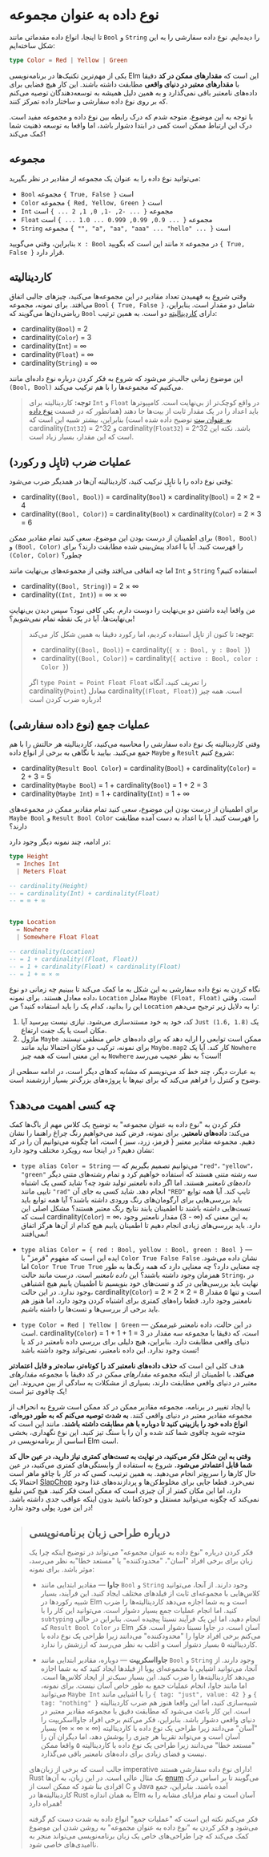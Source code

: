 # نوع داده به عنوان مجموعه

تا اینجا، انواع داده مقدماتی مانند `Bool` و `String` را دیده‌ایم. نوع داده سفارشی را به این شکل ساخته‌ایم:

```elm
type Color = Red | Yellow | Green
```

یکی از مهم‌ترین تکنیک‌ها در برنامه‌نویسی Elm این است که **مقدارهای ممکن در کد** دقیقا با **مقدارهای معتبر در دنیای واقعی** مطابقت داشته باشند. این کار هیچ فضایی برای داده‌های نامعتبر باقی نمی‌گذارد و به همین دلیل همیشه به توسعه‌دهندگان توصیه می‌کنم که بر روی نوع داده سفارشی و ساختار داده تمرکز کنند.

با توجه به این موضوع، متوجه شدم که درک رابطه بین نوع داده و مجموعه مفید است. درک این ارتباط ممکن است کمی در ابتدا دشوار باشد، اما واقعا به توسعه ذهنیت شما کمک می‌کند!

## مجموعه

می‌توانید نوع داده را به عنوان یک مجموعه از مقادیر در نظر بگیرید:

- `Bool` مجموعه `{ True, False }` است
- `Color` مجموعه `{ Red, Yellow, Green }` است
- `Int` مجموعه `{ ... -2, -1, 0, 1, 2 ... }` است
- `Float` مجموعه `{ ... 0.9, 0.99, 0.999 ... 1.0 ... }` است
- `String` مجموعه `{ "", "a", "aa", "aaa" ... "hello" ... }` است

بنابراین، وقتی می‌گویید `x : Bool` مانند این است که بگویید `x` در مجموعه `{ True, False }` قرار دارد.

## کاردینالیته

وقتی شروع به فهمیدن تعداد مقادیر در این مجموعه‌ها می‌کنید، چیزهای جالبی اتفاق می‌افتد. برای نمونه، مجموعه `Bool` `{ True, False }` شامل دو مقدار است. بنابراین، ریاضی‌دان‌ها می‌گویند که `Bool` دارای [کاردینالیته][cardinality] دو است. به همین ترتیب:

- cardinality(`Bool`) = 2
- cardinality(`Color`) = 3
- cardinality(`Int`) = ∞
- cardinality(`Float`) = ∞
- cardinality(`String`) = ∞

این موضوع زمانی جالب‌تر می‌شود که شروع به فکر کردن درباره نوع داده‌ای مانند `(Bool, Bool)` می‌کنیم که مجموعه‌ها را با هم ترکیب می‌کند.

> **توجه:** کاردینالیته برای `Int` و `Float` در واقع کوچک‌تر از بی‌نهایت است. کامپیوترها باید اعداد را در یک مقدار ثابت از بیت‌ها جا دهند (همانطور که در قسمت [نوع داده به عنوان بیت](types_as_bits.md) توضیح داده شده است) بنابراین، بیشتر شبیه این است که cardinality(`Int32`) = 2^32 و cardinality(`Float32`) = 2^32 باشد. نکته این است که این مقدار، بسیار زیاد است.

## عملیات ضرب (تاپِل و رکورد)

وقتی نوع داده را با تاپِل ترکیب کنید، کاردینالیته آن‌ها در همدیگر ضرب می‌شود:

- cardinality(`(Bool, Bool)`) = cardinality(`Bool`) × cardinality(`Bool`) = 2 × 2 = 4
- cardinality(`(Bool, Color)`) = cardinality(`Bool`) × cardinality(`Color`) = 2 × 3 = 6

برای اطمینان از درست بودن این موضوع، سعی کنید تمام مقادیر ممکن `(Bool, Bool)` و `(Bool, Color)` را فهرست کنید. آیا با اعداد پیش‌بینی شده مطابقت دارند؟ برای `(Color, Color)` چطور؟

اما چه اتفاقی می‌افتد وقتی از مجموعه‌های بی‌نهایت مانند `Int` و `String` استفاده کنیم؟

- cardinality(`(Bool, String)`) = 2 × ∞
- cardinality(`(Int, Int)`) = ∞ × ∞

من واقعا ایده داشتن دو بی‌نهایت را دوست دارم. یکی کافی نبود؟ سپس دیدن بی‌نهایتِ بی‌نهایت‌ها. آیا در یک نقطه تمام نمی‌شویم؟!

> **توجه:** تا کنون از تاپِل استفاده کردیم، اما رکورد دقیقا به همین شکل کار می‌کند:
>
> - cardinality(`(Bool, Bool)`) = cardinality(`{ x : Bool, y : Bool }`)
> - cardinality(`(Bool, Color)`) = cardinality(`{ active : Bool, color : Color }`)
>
> اگر `type Point = Point Float Float` را تعریف کنید، آنگاه cardinality(`Point`) معادل cardinality(`(Float, Float)`) است. همه چیز درباره ضرب کردن است!

## عملیات جمع (نوع داده سفارشی)

وقتی کاردینالیته یک نوع داده سفارشی را محاسبه می‌کنید، کاردینالیته هر حالتش را با هم جمع می‌کنید. بیایید با نگاهی به برخی از انواع داده `Maybe` و `Result` شروع کنیم:

- cardinality(`Result Bool Color`) = cardinality(`Bool`) + cardinality(`Color`) = 2 + 3 = 5
- cardinality(`Maybe Bool`) = 1 + cardinality(`Bool`) = 1 + 2 = 3
- cardinality(`Maybe Int`) = 1 + cardinality(`Int`) = 1 + ∞

برای اطمینان از درست بودن این موضوع، سعی کنید تمام مقادیر ممکن در مجموعه‌های `Maybe Bool` و `Result Bool Color` را فهرست کنید. آیا با اعداد به دست آمده مطابقت دارند؟

در ادامه، چند نمونه دیگر وجود دارد:

```elm
type Height
  = Inches Int
  | Meters Float

-- cardinality(Height)
-- = cardinality(Int) + cardinality(Float)
-- = ∞ + ∞


type Location
  = Nowhere
  | Somewhere Float Float

-- cardinality(Location)
-- = 1 + cardinality((Float, Float))
-- = 1 + cardinality(Float) × cardinality(Float)
-- = 1 + ∞ × ∞
```

نگاه کردن به نوع داده سفارشی به این شکل به ما کمک می‌کند تا ببینیم چه زمانی دو نوع داده معادل هستند. برای نمونه، `Location` معادل `Maybe (Float, Float)` است. وقتی این را بدانید، کدام یک را باید استفاده کنید؟ من `Location` را به دلایل زیر ترجیح می‌دهم:

1. کد، خود به خود مستندسازی می‌شود. نیازی نیست بپرسید آیا `Just (1.6, 1.8)` یک مکان است یا یک جفت ارتفاع.
2. ماژول `Maybe` ممکن است توابعی را ارایه دهد که برای داده‌های خاص منطقی نیستند. برای نمونه، ترکیب دو مکان احتمالا نباید مانند `Maybe.map2` کار کند. آیا یک `Nowhere` به این معنی است که همه چیز `Nowhere` است؟ به نظر عجیب می‌رسد!

به عبارت دیگر، چند خط کد می‌نویسم که _مشابه_ کدهای دیگر است، در ادامه سطحی از وضوح و کنترل را فراهم می‌کند که برای تیم‌ها با پروژه‌های بزرگ‌تر بسیار ارزشمند است.

## چه کسی اهمیت می‌دهد؟

فکر کردن به "نوع داده به عنوان مجموعه" به توضیح یک کلاس مهم از باگ‌ها کمک می‌کند: **داده‌های نامعتبر**. برای نمونه، فرض کنید می‌خواهیم رنگ چراغ راهنما را نشان دهیم. مجموعه مقادیر معتبر { قرمز، زرد، سبز } است، اما چگونه می‌توانیم آن را در کد نشان دهیم؟ در اینجا سه رویکرد مختلف وجود دارد:

- `type alias Color = String` &mdash; می‌توانیم تصمیم بگیریم که `"red"`، `"yellow"`، `"green"` سه رشته متنی هستند که استفاده خواهیم کرد و تمام رشته‌های متنی دیگر _داده‌های نامعتبر_ هستند. اما اگر داده نامعتبر تولید شود چه؟ شاید کسی یک اشتباه تایپی مانند `"rad"` انجام دهد. شاید کسی به جای آن `"RED"` تایپ کند. آیا همه توابع باید بررسی‌هایی برای آرگومان‌های رنگ ورودی داشته باشند؟ آیا همه توابع باید تست‌هایی داشته باشند تا اطمینان یابند نتایج رنگ معتبر هستند؟ مشکل اصلی این است که cardinality(`Color`) = ∞، به این معنی که (∞ - 3) مقدار نامعتبر وجود دارد. باید بررسی‌های زیادی انجام دهیم تا اطمینان یابیم هیچ کدام از آن‌ها هرگز اتفاق نمی‌افتند!

- `type alias Color = { red : Bool, yellow : Bool, green : Bool }` &mdash; ایده این است که مفهوم "قرمز" با `Color True False False` نشان داده می‌شود. اما `Color True True True` چه معنایی دارد؟ چه معنایی دارد که همه رنگ‌ها به طور همزمان وجود داشته باشند؟ این _داده نامعتبر_ است. درست مانند حالت `String`، در نهایت باید بررسی‌هایی در کد و تست‌های خود بنویسیم تا اطمینان یابیم هیچ اشتباهی وجود ندارد. در این حالت، cardinality(`Color`) = 2 × 2 × 2 = 8 است و تنها ۵ مقدار نامعتبر وجود دارد. قطعا راه‌های کمتری برای اشتباه کردن وجود دارد، اما هنوز هم باید برخی از بررسی‌ها و تست‌ها را داشته باشیم.

- `type Color = Red | Yellow | Green` &mdash; در این حالت، داده نامعتبر غیرممکن است. cardinality(`Color`) = 1 + 1 + 1 = 3 است، که دقیقا با مجموعه سه مقدار در دنیای واقعی مطابقت دارد. بنابراین، هیچ دلیلی برای بررسی داده نامعتبر در کد یا تست وجود ندارد. این داده نامعتبر، نمی‌تواند وجود داشته باشد!

هدف کلی این است که **حذف داده‌های نامعتبر کد را کوتاه‌تر، ساده‌تر و قابل اعتمادتر می‌کند.** با اطمینان از اینکه مجموعه _مقدارهای ممکن_ در کد دقیقا با مجموعه _مقدارهای معتبر_ در دنیای واقعی مطابقت دارند، بسیاری از مشکلات به سادگی از بین می‌روند. این یک چاقوی تیز است!

با ایجاد تغییر در برنامه، مجموعه مقادیر ممکن در کد ممکن است شروع به انحراف از مجموعه مقادیر معتبر در دنیای واقعی کنند. **به شدت توصیه می‌کنم که به طور دوره‌ای، انواع داده خود را بازبینی کنید تا دوباره با هم مطابقت داشته باشند.** مانند این است که متوجه شوید چاقوی شما کند شده و آن را با سنگ تیز کنید. این نوع نگهداری، بخشی اساسی از برنامه‌نویسی در Elm است.

**وقتی به این شکل فکر می‌کنید، در نهایت به تست‌های کمتری نیاز دارید، در عین حال کد شما قابل اعتمادتر می‌شود.** شروع به استفاده از وابستگی‌های کمتری می‌کنید، در عین حال کارها را سریع‌تر انجام می‌دهید. به همین ترتیب، کسی که در کار با چاقو ماهر است احتمالا یک [SlapChop][slapchop] نمی‌خرد. قطعا جایی برای مخلوط‌کن‌ها و پردازنده‌های غذا وجود دارد، اما این مکان کمتر از آن چیزی است که ممکن است فکر کنید. هیچ کس تبلیغ نمی‌کند که چگونه می‌توانید مستقل و خودکفا باشید بدون اینکه عواقب جدی داشته باشد. در این مورد پولی وجود ندارد!

> ## درباره طراحی زبان برنامه‌نویسی
>
> فکر کردن درباره "نوع داده به عنوان مجموعه" می‌تواند در توضیح اینکه چرا یک زبان برای برخی افراد "آسان"، "محدودکننده" یا "مستعد خطا"به نظر می‌رسد، موثر باشد. برای نمونه:
>
> - **جاوا** &mdash; مقادیر ابتدایی مانند `Bool` و `String` وجود دارند. از آنجا، می‌توانید کلاس‌هایی با مجموعه‌ای ثابت از فیلدهای مختلف ایجاد کنید. این فرآیند، بسیار شبیه رکوردها در Elm است و به شما اجازه می‌دهد کاردینالیته‌ها را ضرب کنید. اما انجام عملیات جمع بسیار دشوار است. می‌توانید این کار را با `subtyping` انجام دهید، اما این یک فرآیند نسبتا پیچیده است. بنابراین در حالی که `Result Bool Color` در Elm آسان است، در جاوا نسبتا دشوار است. فکر می‌کنم برخی افراد جاوا را "محدودکننده" می‌دانند زیرا طراحی یک نوع داده با کاردینالیته ۵ بسیار دشوار است و اغلب به نظر می‌رسد که ارزشش را ندارد.
>
> - **جاوااسکریپت** &mdash; دوباره، مقادیر ابتدایی مانند `Bool` و `String` وجود دارند. از آنجا، می‌توانید اشیایی با مجموعه‌ای پویا از فیلدها ایجاد کنید که به شما اجازه می‌دهد کاردینالیته‌ها را ضرب کنید. این بسیار سبک‌تر از ایجاد کلاس‌ها است. اما مانند جاوا، انجام عملیات جمع به طور خاص آسان نیست. برای نمونه، می‌توانید `Maybe Int` را با اشیایی مانند `{ tag: "just", value: 42 }` و `{ tag: "nothing" }` شبیه‌سازی کنید، اما این واقعا هنوز هم ضرب کاردینالیته است. این کار باعث می‌شود که مطابقت دقیق با مجموعه مقادیر معتبر در دنیای واقعی دشوار باشد. بنابراین، فکر می‌کنم برخی افراد جاوااسکریپت را "آسان" می‌دانند زیرا طراحی یک نوع داده با کاردینالیته (∞ × ∞ × ∞) بسیار آسان است و می‌تواند تقریبا هر چیزی را پوشش دهد، اما دیگران آن را "مستعد خطا" می‌دانند زیرا طراحی یک نوع داده با کاردینالیته ۵ واقعا ممکن نیست و فضای زیادی برای داده‌های نامعتبر باقی می‌گذارد.
>
> جالب است که برخی از زبان‌های imperative دارای نوع داده سفارشی هستند! Rust یک مثال عالی است. در این زبان، به آن‌ها [enum][rust-enum] می‌گویند تا بر اساس درک افرادی بنا شود که ممکن است از C و Java آمده باشند. بنابراین، جمع کاردینالیته‌ها در Rust به همان اندازه Elm آسان است و تمام مزایای مشابه را به همراه دارد!
>
> فکر می‌کنم نکته این است که "عملیات جمع" انواع داده به شدت دست کم گرفته می‌شود و فکر کردن به "نوع داده به عنوان مجموعه" به روشن شدن این موضوع کمک می‌کند که چرا طراحی‌های خاص یک زبان برنامه‌نویسی می‌تواند منجر به ناامیدی‌های خاصی شود.

[cardinality]: https://en.wikipedia.org/wiki/Cardinality
[slapchop]: https://www.slapchop.com
[rust-enum]: https://doc.rust-lang.org/book/second-edition/ch06-01-defining-an-enum.html